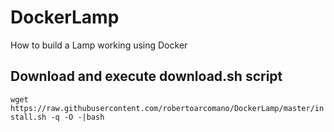 # DockerLamp
How to build a Lamp working using Docker

## Download and execute download.sh script
```wget https://raw.githubusercontent.com/robertoarcomano/DockerLamp/master/install.sh -q -O -|bash```

